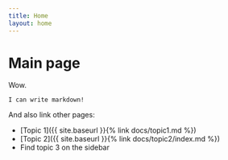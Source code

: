 ```yaml
---
title: Home
layout: home
---
```


# Main page

Wow.

```
I can write markdown!
```

And also link other pages:
- [Topic 1]({{ site.baseurl }}{% link docs/topic1.md %})
- [Topic 2]({{ site.baseurl }}{% link docs/topic2/index.md %})
- Find topic 3 on the sidebar
